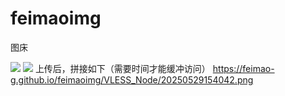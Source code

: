 # feimaoimg
图床

![](https://feimao-g.github.io/feimaoimg/VLESS_Node/20250529154042.png)
![](https://feimao-g.github.io/feimaoimg/VLESS_Node/20250529154138.png)
上传后，拼接如下（需要时间才能缓冲访问）
https://feimao-g.github.io/feimaoimg/VLESS_Node/20250529154042.png

